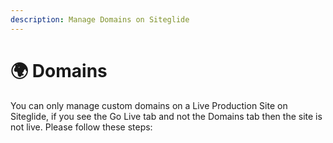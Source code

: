 ```yaml
---
description: Manage Domains on Siteglide
---
```


# 🌍 Domains

You can only manage custom domains on a Live Production Site on Siteglide, if you see the Go Live tab and not the Domains tab then the site is not live. Please follow these steps:

